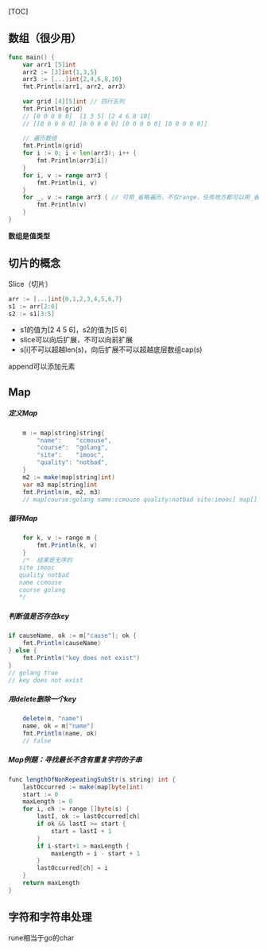 [TOC]

## 数组（很少用）

```go
func main() {
	var arr1 [5]int
	arr2 := [3]int{1,3,5}
	arr3 := [...]int{2,4,6,8,10}
	fmt.Println(arr1, arr2, arr3)
    
    var grid [4][5]int // 四行五列
   	fmt.Println(grid)
    // [0 0 0 0 0]  [1 3 5] [2 4 6 8 10]
    // [[0 0 0 0 0] [0 0 0 0 0] [0 0 0 0 0] [0 0 0 0 0]]
    
    // 遍历数组
	fmt.Println(grid)
	for i := 0; i < len(arr3); i++ {
		fmt.Println(arr3[i])
	}
	for i, v := range arr3 {
		fmt.Println(i, v)
	}
	for _, v := range arr3 { // 可用_省略遍历，不仅range，任务地方都可以用_省略变量
		fmt.Println(v)
	}
}

```

**数组是值类型**



## 切片的概念

Slice（切片）

```go
arr := [...]int{0,1,2,3,4,5,6,7}
s1 := arr[2:6]
s2 := s1[3:5]
```

* s1的值为[2 4 5 6]，s2的值为[5 6]
* slice可以向后扩展，不可以向前扩展
* s[i]不可以超越len(s)，向后扩展不可以超越底层数组cap(s)

append可以添加元素



## Map

##### 定义Map

```java
	m := map[string]string{
		"name":    "ccmouse",
		"course":  "golang",
		"site":    "imooc",
		"quality": "notbad",
	}
	m2 := make(map[string]int)
	var m3 map[string]int
	fmt.Println(m, m2, m3)
    // map[course:golang name:ccmouse quality:notbad site:imooc] map[] map[]
```

##### 循环Map

```java
    for k, v := range m {
		fmt.Println(k, v)
	}
	/*  结果是无序的
   site imooc
   quality notbad
   name ccmouse
   course golang
   */
```

#####  判断值是否存在key

```java
if causeName, ok := m["cause"]; ok {
	fmt.Println(causeName)
} else {
	fmt.Println("key does not exist")
}
// golang true
// key does not exist
```

##### 用delete删除一个key

```java
	delete(m, "name")
	name, ok = m["name"]
	fmt.Println(name, ok)
    // false
```

##### Map例题：寻找最长不含有重复字符的子串

```java
func lengthOfNonRepeatingSubStr(s string) int {
	lastOccurred := make(map[byte]int)
	start := 0
	maxLength := 0
	for i, ch := range []byte(s) {
		lastI, ok := lastOccurred[ch]
		if ok && lastI >= start {
			start = lastI + 1
		}
		if i-start+1 > maxLength {
			maxLength = i - start + 1
		}
		lastOccurred[ch] = i
	}
	return maxLength
}
```



## 字符和字符串处理

rune相当于go的char